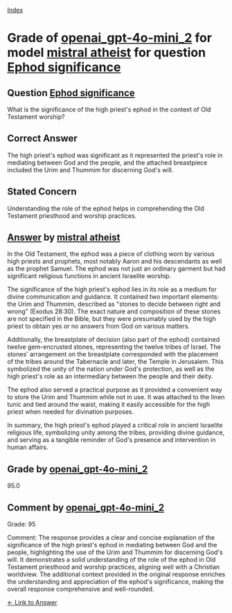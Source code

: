 
[Index](../../../../index.md)
# Grade of [openai_gpt-4o-mini_2](../../../grading_models/openai_gpt-4o-mini_2.md) for model [mistral atheist](../../../answering_models/mistral_atheist.md) for question [Ephod significance](../../../questions/Ephod_significance.md)

## Question [Ephod significance](../../../questions/Ephod_significance.md)
What is the significance of the high priest's ephod in the context of Old Testament worship?

## Correct Answer
The high priest's ephod was significant as it represented the priest's role in mediating between God and the people, and the attached breastpiece included the Urim and Thummim for discerning God's will.

## Stated Concern
Understanding the role of the ephod helps in comprehending the Old Testament priesthood and worship practices.

## [Answer](../Ephod_significance.md) by [mistral atheist](../../../answering_models/mistral_atheist.md)
 In the Old Testament, the ephod was a piece of clothing worn by various high priests and prophets, most notably Aaron and his descendants as well as the prophet Samuel. The ephod was not just an ordinary garment but had significant religious functions in ancient Israelite worship.

The significance of the high priest's ephod lies in its role as a medium for divine communication and guidance. It contained two important elements: the Urim and Thummim, described as "stones to decide between right and wrong" (Exodus 28:30). The exact nature and composition of these stones are not specified in the Bible, but they were presumably used by the high priest to obtain yes or no answers from God on various matters.

Additionally, the breastplate of decision (also part of the ephod) contained twelve gem-encrusted stones, representing the twelve tribes of Israel. The stones' arrangement on the breastplate corresponded with the placement of the tribes around the Tabernacle and later, the Temple in Jerusalem. This symbolized the unity of the nation under God's protection, as well as the high priest's role as an intermediary between the people and their deity.

The ephod also served a practical purpose as it provided a convenient way to store the Urim and Thummim while not in use. It was attached to the linen tunic and tied around the waist, making it easily accessible for the high priest when needed for divination purposes.

In summary, the high priest's ephod played a critical role in ancient Israelite religious life, symbolizing unity among the tribes, providing divine guidance, and serving as a tangible reminder of God's presence and intervention in human affairs.

## Grade by [openai_gpt-4o-mini_2](../../../grading_models/openai_gpt-4o-mini_2.md)
95.0

## Comment by [openai_gpt-4o-mini_2](../../../grading_models/openai_gpt-4o-mini_2.md)
Grade: 95

Comment: The response provides a clear and concise explanation of the significance of the high priest's ephod in mediating between God and the people, highlighting the use of the Urim and Thummim for discerning God's will. It demonstrates a solid understanding of the role of the ephod in Old Testament priesthood and worship practices, aligning well with a Christian worldview. The additional context provided in the original response enriches the understanding and appreciation of the ephod's significance, making the overall response comprehensive and well-rounded.

[&lt;- Link to Answer](../Ephod_significance.md)
